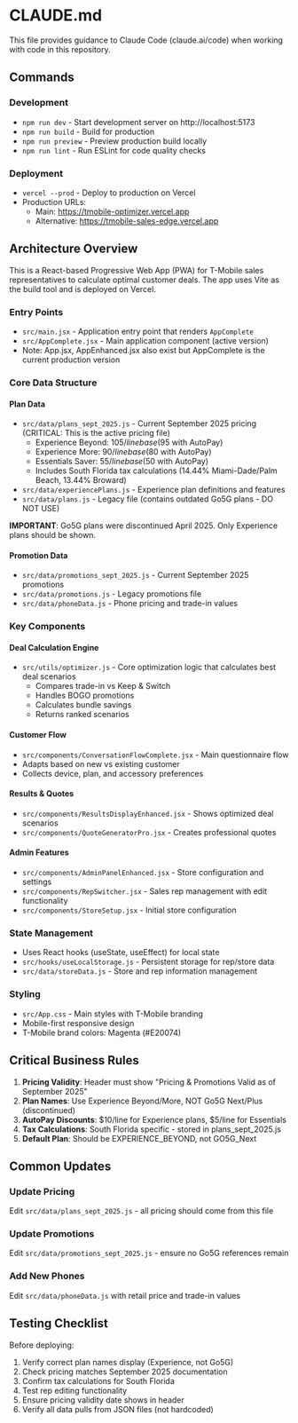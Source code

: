 # CLAUDE.md

This file provides guidance to Claude Code (claude.ai/code) when working with code in this repository.

## Commands

### Development
- `npm run dev` - Start development server on http://localhost:5173
- `npm run build` - Build for production
- `npm run preview` - Preview production build locally
- `npm run lint` - Run ESLint for code quality checks

### Deployment
- `vercel --prod` - Deploy to production on Vercel
- Production URLs:
  - Main: https://tmobile-optimizer.vercel.app
  - Alternative: https://tmobile-sales-edge.vercel.app

## Architecture Overview

This is a React-based Progressive Web App (PWA) for T-Mobile sales representatives to calculate optimal customer deals. The app uses Vite as the build tool and is deployed on Vercel.

### Entry Points
- `src/main.jsx` - Application entry point that renders `AppComplete`
- `src/AppComplete.jsx` - Main application component (active version)
- Note: App.jsx, AppEnhanced.jsx also exist but AppComplete is the current production version

### Core Data Structure

#### Plan Data
- `src/data/plans_sept_2025.js` - Current September 2025 pricing (CRITICAL: This is the active pricing file)
  - Experience Beyond: $105/line base ($95 with AutoPay)
  - Experience More: $90/line base ($80 with AutoPay)
  - Essentials Saver: $55/line base ($50 with AutoPay)
  - Includes South Florida tax calculations (14.44% Miami-Dade/Palm Beach, 13.44% Broward)
- `src/data/experiencePlans.js` - Experience plan definitions and features
- `src/data/plans.js` - Legacy file (contains outdated Go5G plans - DO NOT USE)

**IMPORTANT**: Go5G plans were discontinued April 2025. Only Experience plans should be shown.

#### Promotion Data
- `src/data/promotions_sept_2025.js` - Current September 2025 promotions
- `src/data/promotions.js` - Legacy promotions file
- `src/data/phoneData.js` - Phone pricing and trade-in values

### Key Components

#### Deal Calculation Engine
- `src/utils/optimizer.js` - Core optimization logic that calculates best deal scenarios
  - Compares trade-in vs Keep & Switch
  - Handles BOGO promotions
  - Calculates bundle savings
  - Returns ranked scenarios

#### Customer Flow
- `src/components/ConversationFlowComplete.jsx` - Main questionnaire flow
- Adapts based on new vs existing customer
- Collects device, plan, and accessory preferences

#### Results & Quotes
- `src/components/ResultsDisplayEnhanced.jsx` - Shows optimized deal scenarios
- `src/components/QuoteGeneratorPro.jsx` - Creates professional quotes

#### Admin Features
- `src/components/AdminPanelEnhanced.jsx` - Store configuration and settings
- `src/components/RepSwitcher.jsx` - Sales rep management with edit functionality
- `src/components/StoreSetup.jsx` - Initial store configuration

### State Management
- Uses React hooks (useState, useEffect) for local state
- `src/hooks/useLocalStorage.js` - Persistent storage for rep/store data
- `src/data/storeData.js` - Store and rep information management

### Styling
- `src/App.css` - Main styles with T-Mobile branding
- Mobile-first responsive design
- T-Mobile brand colors: Magenta (#E20074)

## Critical Business Rules

1. **Pricing Validity**: Header must show "Pricing & Promotions Valid as of September 2025"
2. **Plan Names**: Use Experience Beyond/More, NOT Go5G Next/Plus (discontinued)
3. **AutoPay Discounts**: $10/line for Experience plans, $5/line for Essentials
4. **Tax Calculations**: South Florida specific - stored in plans_sept_2025.js
5. **Default Plan**: Should be EXPERIENCE_BEYOND, not GO5G_Next

## Common Updates

### Update Pricing
Edit `src/data/plans_sept_2025.js` - all pricing should come from this file

### Update Promotions
Edit `src/data/promotions_sept_2025.js` - ensure no Go5G references remain

### Add New Phones
Edit `src/data/phoneData.js` with retail price and trade-in values

## Testing Checklist

Before deploying:
1. Verify correct plan names display (Experience, not Go5G)
2. Check pricing matches September 2025 documentation
3. Confirm tax calculations for South Florida
4. Test rep editing functionality
5. Ensure pricing validity date shows in header
6. Verify all data pulls from JSON files (not hardcoded)